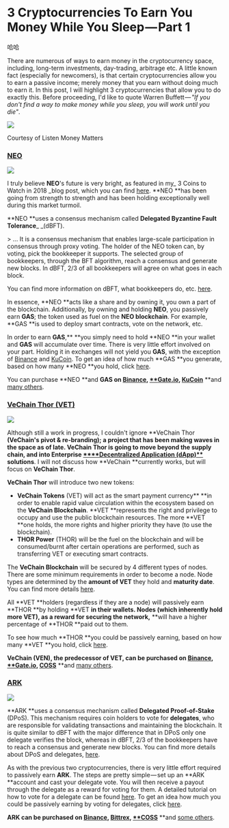 
# 3 Cryptocurrencies To Earn You Money While You Sleep — Part&nbsp;1

哈哈

There are numerous of ways to earn money in the cryptocurrency space, including, long-term investments, day-trading, arbitrage etc. A little known fact (especially for newcomers), is that certain cryptocurrencies allow you to earn a passive income; merely money that you earn without doing much to earn it. In this post, I will highlight 3 cryptocurrencies that allow you to do exactly this. Before proceeding, I'd like to quote Warren Buffett — _"If you don't find a way to make money while you sleep, you will work until you die"_.

![][2]

Courtesy of Listen Money&nbsp;Matters

### [NEO][3]

![][5]

I truly believe **NEO**'s future is very bright, as featured in my_ 3 Coins to Watch in 2018 _blog post, which you can find [here][6]. **NEO **has been going from strength to strength and has been holding exceptionally well during this market turmoil.

**NEO **uses a consensus mechanism called **Delegated Byzantine Fault Tolerance**_ _(dBFT).

&gt; … It is a consensus mechanism that enables large-scale participation in consensus through proxy voting. The holder of the NEO token can, by voting, pick the bookkeeper it supports. The selected group of bookkeepers, through the BFT algorithm, reach a consensus and generate new blocks. In dBFT, 2/3 of all bookkeepers will agree on what goes in each block.

You can find more information on dBFT, what bookkeepers do, etc. [here][7].

In essence, **NEO **acts like a share and by owning it, you own a part of the blockchain. Additionally, by owning and holding **NEO**, you passively earn **GAS**; the token used as fuel on the **NEO blockchain**. For example, **GAS **is used to deploy smart contracts, vote on the network, etc.

In order to earn **GAS**,** **you simply need to hold **NEO **in your wallet and **GAS** will accumulate over time. There is very little effort involved on your part. Holding it in exchanges will not yield you **GAS**, with the exception of [Binance][8] and [KuCoin][9]. To get an idea of how much **GAS **you generate, based on how many **NEO **you hold, click [here][10].

You can purchase **NEO **and **GAS **on [**Binance**][8],** [****Gate.io**][11], [**KuCoin**][9]** **and [many others][12].

### [VeChain Thor&nbsp;(VET)][13]

![][15]

Although still a work in progress, I couldn't ignore **VeChain Thor **(**VeChain's** pivot &amp; re-branding); a project that has been making waves in the space as of late. **VeChain Thor** is going to move beyond the supply chain, and into **Enterprise [****Decentralized Application (dApp)**][16]** solutions**. I will not discuss how **VeChain **currently works, but will focus on **VeChain Thor**.

**VeChain Thor** will introduce two new tokens:
* **VeChain Tokens** (VET) will act as the smart payment currency** **in order to enable rapid value circulation within the ecosystem based on the **VeChain Blockchain**. **VET **represents the right and privilege to occupy and use the public blockchain resources. The more **VET **one holds, the more rights and higher priority they have (to use the blockchain).
* **THOR Power** (THOR) will be the fuel on the blockchain and will be consumed/burnt after certain operations are performed, such as transferring VET or executing smart contracts.

The **VeChain Blockchain** will be secured by 4 different types of nodes. There are some minimum requirements in order to become a node. Node types are determined by the **amount of VET** they hold and **maturity date**. You can find more details [here][17].

All **VET **holders (regardless if they are a node) will passively earn **THOR **by holding **VET **in their wallets. Nodes (which inherently hold more VET), as a reward for securing the network,** **will have a higher percentage of **THOR **paid out to them.

To see how much **THOR **you could be passively earning, based on how many **VET **you hold, click [here][18].

**VeChain **(VEN), the predecessor of **VET**, can be purchased on [**Binance**][8],** [****Gate.io**][11], [**COSS**][19]** **and [many others][20].

### [ARK][21]

![][23]

**ARK **uses a consensus mechanism called **Delegated Proof-of-Stake** (DPoS). This mechanism requires coin holders to vote for **delegates**, who are responsible for validating transactions and maintaining the blockchain. It is quite similar to dBFT with the major difference that in DPoS only one delegate verifies the block, whereas in dBFT, 2/3 of the bookkeepers have to reach a consensus and generate new blocks. You can find more details about DPoS and delegates, [here][24].

As with the previous two cryptocurrencies, there is very little effort required to passively earn **ARK**. The steps are pretty simple — set up an **ARK **account and cast your delegate vote. You will then receive a payout through the delegate as a reward for voting for them. A detailed tutorial on how to vote for a delegate can be found [here][25]. To get an idea how much you could be passively earning by voting for delegates, click [here][26].

**ARK **can be purchased** **on [**Binance**][8], [**Bittrex**][27]**, [****COSS**][19]** **and [some others][28].

[1]: https://cdn-images-1.medium.com/freeze/max/75/1*5DPnrcC39PVw4GUWys9i2g.jpeg?q=20
[2]: https://cdn-images-1.medium.com/max/2000/1*5DPnrcC39PVw4GUWys9i2g.jpeg
[3]: https://neo.org/
[4]: https://cdn-images-1.medium.com/freeze/max/75/1*v44ks7vOAexXbEsixFRZbw.jpeg?q=20
[5]: https://cdn-images-1.medium.com/max/2000/1*v44ks7vOAexXbEsixFRZbw.jpeg
[6]: https://blog.goodaudience.com/3-coins-to-watch-in-2018-890616de8d3b
[7]: http://docs.neo.org/en-us/
[8]: https://www.binance.com/?ref=10881502
[9]: https://www.kucoin.com/
[10]: https://neogas.io
[11]: https://gate.io/signup/820917
[12]: https://coinmarketcap.com/currencies/neo/#markets
[13]: https://www.google.co.uk/url?sa=t&amp;rct=j&amp;q=&amp;esrc=s&amp;source=web&amp;cd=9&amp;cad=rja&amp;uact=8&amp;ved=0ahUKEwj7ka-DirDZAhUEa8AKHSFSC18QFghwMAg&amp;url=https%3A%2F%2Fwww.vechain.com%2F&amp;usg=AOvVaw3WdfrkQZluS5-jxahDqnNg
[14]: https://cdn-images-1.medium.com/freeze/max/75/1*xZPTGMV-ojMcYcQ-Xw4ojQ.jpeg?q=20
[15]: https://cdn-images-1.medium.com/max/2000/1*xZPTGMV-ojMcYcQ-Xw4ojQ.jpeg
[16]: https://www.coindesk.com/information/what-is-a-decentralized-application-dapp/
[17]: https://medium.com/@vechainofficial/vechain-apotheosis-part-ii-thor-power-forged-974111a93278
[18]: https://thorcalculator.com/
[19]: https://sso.coss.io/api/invite/UG924F1RQ2
[20]: https://coinmarketcap.com/currencies/vechain/#markets
[21]: https://ark.io/
[22]: https://cdn-images-1.medium.com/freeze/max/75/1*viuB9G_pmycjjUu5Owlzpw.png?q=20
[23]: https://cdn-images-1.medium.com/max/2000/1*viuB9G_pmycjjUu5Owlzpw.png
[24]: https://blog.ark.io/dpos-and-ark-voting-explained-68596a171ca1
[25]: https://blog.ark.io/how-to-vote-or-un-vote-an-ark-delegate-and-how-does-it-all-work-819c5439da68
[26]: https://docs.google.com/spreadsheets/d/1FGo3FkC3uSWXGHatPQyny2brMWjAIJsHFCR-Lhkl_m0
[27]: https://bittrex.com/
[28]: https://coinmarketcap.com/currencies/ark/#markets

  